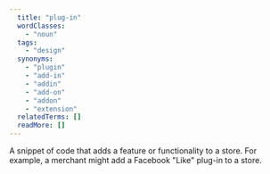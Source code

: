 ```yaml
---
  title: "plug-in"
  wordClasses:
    - "noun"
  tags:
    - "design"
  synonyms:
    - "plugin"
    - "add-in"
    - "addin"
    - "add-on"
    - "addon"
    - "extension"
  relatedTerms: []
  readMore: []
---
```

A snippet of code that adds a feature or functionality to a store.  For example, a merchant might add a Facebook "Like" plug-in to a store.
